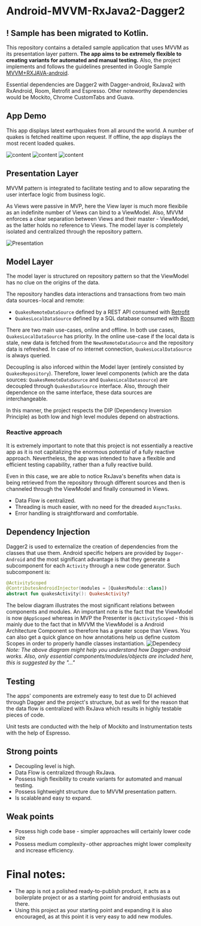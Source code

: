 # Android-MVVM-RxJava2-Dagger2

## ! Sample has been migrated to Kotlin.

This repository contains a detailed sample application that uses MVVM as its presentation layer pattern. **The app aims to be extremely flexible to creating variants for automated and manual testing.** Also, the project implements and follows the guidelines presented in Google Sample [MVVM+RXJAVA-android](https://github.com/googlesamples/android-architecture/tree/dev-todo-mvvm-rxjava/).

Essential dependencies are Dagger2 with Dagger-android, RxJava2 with RxAndroid, Room, Retrofit and Espresso. Other noteworthy dependencies would be Mockito, Chrome CustomTabs and Guava.
## App Demo
This app displays latest earthquakes from all around the world. A number of quakes is fetched realtime upon request. If offline, the app displays the most recent loaded quakes.

![content](https://github.com/catalinghita8/android-mvvm-rxjava-dagger2/blob/master/readme_pics/scrolling.gif)
![content](https://github.com/catalinghita8/android-mvvm-rxjava-dagger2/blob/master/readme_pics/forcing_update.gif)
![content](https://github.com/catalinghita8/android-mvvm-rxjava-dagger2/blob/master/readme_pics/open_tab.gif)
## Presentation Layer
MVVM pattern is integrated to facilitate testing and to allow separating the user interface logic from business logic.

As Views were passive in MVP, here the View layer is much more flexibile as an indefinite number of Views can bind to a ViewModel. Also, MVVM enforces a clear separation between Views and their master - ViewModel, as the latter holds no reference to Views. The model layer is completely isolated and centralized through the repository pattern.

![Presentation](https://github.com/catalinghita8/android-mvvm-rxjava-dagger2/blob/master/readme_pics/mvvm_diagram.png)

## Model Layer
The model layer is structured on repository pattern so that the ViewModel has no clue on the origins of the data. 

The repository handles data interactions and transactions from two main data sources - local and remote:
- `QuakesRemoteDataSource` defined by a REST API consumed with [Retrofit](http://square.github.io/retrofit)
- `QuakesLocalDataSource` defined by a SQL database consumed with [Room](https://developer.android.com/topic/libraries/architecture/room)

There are two main use-cases, online and offline. In both use cases, `QuakesLocalDataSource` has priority. In the online use-case if the local data is stale, new data is fetched from the `NewsRemoteDataSource` and the repository data is refreshed. In case of no internet connection,  `QuakesLocalDataSource` is always queried.

Decoupling is also inforced within the Model layer (entirely consisted by `QuakesRepository`). Therefore, lower level components (which are the data sources: `QuakesRemoteDataSource` and `QuakesLocalDatasource`) are decoupled through `QuakesDataSource` interface. Also, through their dependence on the same interface, these data sources are interchangeable.

In this manner, the project respects the DIP (Dependency Inversion Principle) as both low and high level modules depend on abstractions.
### Reactive approach
It is extremely important to note that this project is not essentially a reactive app as it is not capitalizing the enormous potential of a fully reactive approach.
Nevertheless, the app was intended to have a flexible and efficient testing capability, rather than a fully reactive build.

Even in this case, we are able to notice RxJava's benefits when data is being retrieved from the repository through different sources and then is channeled through the ViewModel and finally consumed in Views.
- Data Flow is centralized.
- Threading is much easier, with no need for the dreaded `AsyncTasks`.
- Error handling is straightforward and comfortable.
## Dependency Injection
Dagger2 is used to externalize the creation of dependencies from the classes that use them. Android specific helpers are provided by `Dagger-Android` and the most significant advantage is that they generate a subcomponent for each `Activity` through a new code generator.
Such subcomponent is:
```kotlin
@ActivityScoped
@ContributesAndroidInjector(modules = [QuakesModule::class])
abstract fun quakesActivity(): QuakesActivity?
```
The below diagram illustrates the most significant relations between components and modules. An important note is the fact that the ViewModel is now `@AppScoped` whereas in MVP the Presenter is `@ActivityScoped` - this is mainly due to the fact that in MVVM the ViewModel is a Android Architecture Component so therefore has a greater scope  than Views. You can also get a quick glance on how annotations help us define custom Scopes in order to properly handle classes instantiation.
![Dependecy](https://github.com/catalinghita8/android-mvvm-rxjava-dagger2/blob/master/readme_pics/mvvm_dagger_dependency.png)
_Note: The above diagram might help you understand how Dagger-android works. Also, only essential components/modules/objects are included here, this is suggested by the "…"_
## Testing
The apps' components are extremely easy to test due to DI achieved through Dagger and the project's structure, but as well for the reason that the data flow is centralized with RxJava which results in highly testable pieces of code. 

Unit tests are conducted with the help of Mockito and Instrumentation tests with the help of Espresso. 
## Strong points
- Decoupling level is high.
- Data Flow is centralized through RxJava.
- Possess high flexibility to create variants for automated and manual testing.
- Possess lightweight structure due to MVVM presentation pattern.
- Is scalable and easy to expand.
## Weak points
- Possess high code base - simpler approaches will certainly lower code size
- Possess medium complexity - other approaches might lower complexity and increase efficiency.

# Final notes:
- The app is not a polished ready-to-publish product, it acts as a boilerplate project or as a starting point for android enthusiasts out there.
- Using this project as your starting point and expanding it is also encouraged, as at this point it is very easy to add new modules.
